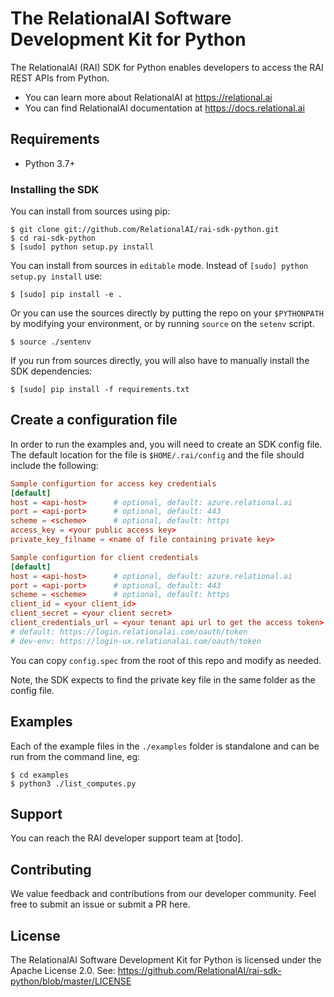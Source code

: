 # The RelationalAI Software Development Kit for Python

The RelationalAI (RAI) SDK for Python enables developers to access the RAI
REST APIs from Python.

* You can learn more about RelationalAI at <https://relational.ai>
* You can find RelationalAI documentation at <https://docs.relational.ai>

## Requirements

* Python 3.7+

### Installing the SDK

You can install from sources using pip:

```console
$ git clone git://github.com/RelationalAI/rai-sdk-python.git
$ cd rai-sdk-python
$ [sudo] python setup.py install
```

You can install from sources in `editable` mode. Instead of `[sudo] python setup.py install` use:

```console
$ [sudo] pip install -e .
```

Or you can use the sources directly by putting the repo on your `$PYTHONPATH`
by modifying your environment, or by running `source` on the `setenv` script.

```console
$ source ./sentenv
```

If you run from sources directly, you will also have to manually install the
SDK dependencies:

```console
$ [sudo] pip install -f requirements.txt
```

## Create a configuration file

In order to run the examples and, you will need to create an SDK config file.
The default location for the file is `$HOME/.rai/config` and the file should
include the following:

```conf
Sample configurtion for access key credentials
[default]
host = <api-host>      # optional, default: azure.relational.ai
port = <api-port>      # optional, default: 443
scheme = <scheme>      # optional, default: https
access_key = <your public access key>
private_key_filname = <name of file containing private key>
```

```conf
Sample configurtion for client credentials
[default]
host = <api-host>      # optional, default: azure.relational.ai
port = <api-port>      # optional, default: 443
scheme = <scheme>      # optional, default: https
client_id = <your client_id>
client_secret = <your client secret>
client_credentials_url = <your tenant api url to get the access token>   #optional
# default: https://login.relationalai.com/oauth/token
# dev-env: https://login-ux.relationalai.com/oauth/token 
```

You can copy `config.spec` from the root of this repo and modify as needed.

Note, the SDK expects to find the private key file in the same folder as the
config file.

## Examples

Each of the example files in the `./examples` folder is standalone and can be
run from the command line, eg:

```console
$ cd examples
$ python3 ./list_computes.py
```

## Support

You can reach the RAI developer support team at [todo].

## Contributing

We value feedback and contributions from our developer community. Feel free
to submit an issue or submit a PR here.

## License

The RelationalAI Software Development Kit for Python is licensed under the
Apache License 2.0. See:
https://github.com/RelationalAI/rai-sdk-python/blob/master/LICENSE
